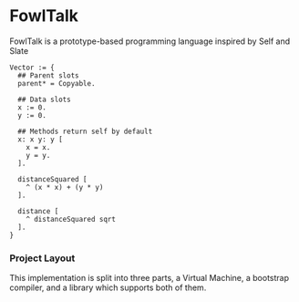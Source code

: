 # FowlTalk

FowlTalk is a prototype-based programming language inspired by Self and Slate

```
Vector := {
  ## Parent slots
  parent* = Copyable.

  ## Data slots
  x := 0.
  y := 0.

  ## Methods return self by default
  x: x y: y [
    x = x.
    y = y.
  ].

  distanceSquared [
    ^ (x * x) + (y * y)
  ].

  distance [
    ^ distanceSquared sqrt
  ].
}

```

### Project Layout

This implementation is split into three parts, a Virtual Machine, a bootstrap compiler, and a library which supports both of them.


